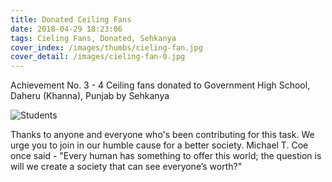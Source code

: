 ```yaml
---
title: Donated Ceiling Fans
date: 2018-04-29 18:23:06
tags: Cieling Fans, Donated, Sehkanya
cover_index: /images/thumbs/cieling-fan.jpg
cover_detail: /images/cieling-fan-0.jpg
---
```


Achievement No. 3 - 4 Ceiling fans donated to Government High School, Daheru (Khanna), Punjab by Sehkanya

![Students](/images/cieling-fan-0.jpg)

Thanks to anyone and everyone who's been contributing for this task. We urge you to join in our humble cause for a better society. Michael T. Coe once said - "Every human has something to offer this world; the question is will we create a society that can see everyone’s worth?"
